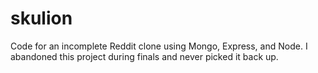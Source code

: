 # skulion
Code for an incomplete Reddit clone using Mongo, Express, and Node.
I abandoned this project during finals and never picked it back up.
